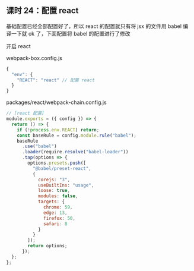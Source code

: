 ## 课时 24：配置 react

基础配置已经全部配置好了，所以 react 的配置就只有将 jsx 的文件用 babel 编译一下就 ok 了，下面配置将 babel 的配置进行了修改

开启 react

webpack-box.config.js

```js
{
  "env": {
    "REACT": "react" // 配置 react
  }
}
```

packages/react/webpack-chain.config.js

```js
// [react 配置]
module.exports = ({ config }) => {
  return () => {
    if (!process.env.REACT) return;
    const baseRule = config.module.rule("babel");
    baseRule
      .use("babel")
      .loader(require.resolve("babel-loader"))
      .tap(options => {
        options.presets.push([
          "@babel/preset-react",
          {
            corejs: "3",
            useBuiltIns: "usage",
            loose: true,
            modules: false,
            targets: {
              chrome: 59,
              edge: 13,
              firefox: 50,
              safari: 8
            }
          }
        ]);
        return options;
      });
  };
};
```
